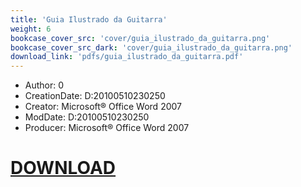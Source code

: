 ```yaml
---
title: 'Guia Ilustrado da Guitarra'
weight: 6
bookcase_cover_src: 'cover/guia_ilustrado_da_guitarra.png'
bookcase_cover_src_dark: 'cover/guia_ilustrado_da_guitarra.png'
download_link: 'pdfs/guia_ilustrado_da_guitarra.pdf'
---
```


- Author: 0
- CreationDate: D:20100510230250
- Creator: Microsoft® Office Word 2007
- ModDate: D:20100510230250
- Producer: Microsoft® Office Word 2007
# [DOWNLOAD](/pdfs/guia_ilustrado_da_guitarra.pdf)
